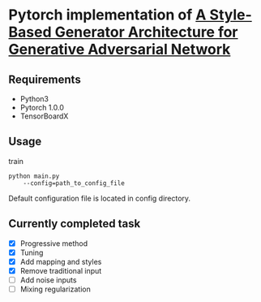 # Pytorch implementation of [A Style-Based Generator Architecture for Generative Adversarial Network](https://arxiv.org/abs/1812.04948)

## Requirements

- Python3
- Pytorch 1.0.0
- TensorBoardX

## Usage

train
```
python main.py 
    --config=path_to_config_file
```
Default configuration file is located in config directory.

## Currently completed task

* [x] Progressive method
* [x] Tuning
* [x] Add mapping and styles 
* [x] Remove traditional input 
* [ ] Add noise inputs 
* [ ] Mixing regularization
